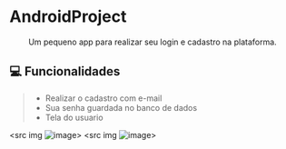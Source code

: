 # AndroidProject
<div align="center" >
Um pequeno app para realizar seu login e cadastro na plataforma.
</div>

## 💻 Funcionalidades
> * Realizar o cadastro com e-mail
> * Sua senha guardada no banco de dados
> * Tela do usuario

<src img ![image](https://github.com/CristianeMT/AndroidProject/assets/117391964/fee61221-861f-4ef2-8fab-476580df6313)>
<src img ![image](https://github.com/CristianeMT/AndroidProject/assets/117391964/c0087544-8111-4c36-befc-34abd894ab71)>

